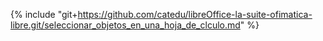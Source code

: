 {% include "git+https://github.com/catedu/libreOffice-la-suite-ofimatica-libre.git/seleccionar_objetos_en_una_hoja_de_clculo.md" %}